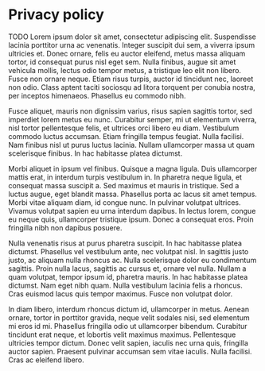 # Privacy policy

TODO
Lorem ipsum dolor sit amet, consectetur adipiscing elit. Suspendisse lacinia porttitor urna ac venenatis. Integer suscipit dui sem, a viverra ipsum ultricies et. Donec ornare, felis eu auctor eleifend, metus massa aliquam tortor, id consequat purus nisl eget sem. Nulla finibus, augue sit amet vehicula mollis, lectus odio tempor metus, a tristique leo elit non libero. Fusce non ornare neque. Etiam risus turpis, auctor id tincidunt nec, laoreet non odio. Class aptent taciti sociosqu ad litora torquent per conubia nostra, per inceptos himenaeos. Phasellus eu commodo nibh.

Fusce aliquet, mauris non dignissim varius, risus sapien sagittis tortor, sed imperdiet lorem metus eu nunc. Curabitur semper, mi ut elementum viverra, nisl tortor pellentesque felis, et ultrices orci libero eu diam. Vestibulum commodo luctus accumsan. Etiam fringilla tempus feugiat. Nulla facilisi. Nam finibus nisl ut purus luctus lacinia. Nullam ullamcorper massa ut quam scelerisque finibus. In hac habitasse platea dictumst.

Morbi aliquet in ipsum vel finibus. Quisque a magna ligula. Duis ullamcorper mattis erat, in interdum turpis vestibulum in. In pharetra neque ligula, et consequat massa suscipit a. Sed maximus et mauris in tristique. Sed a luctus augue, eget blandit massa. Phasellus porta ac lacus sit amet tempus. Morbi vitae aliquam diam, id congue nunc. In pulvinar volutpat ultrices. Vivamus volutpat sapien eu urna interdum dapibus. In lectus lorem, congue eu neque quis, ullamcorper tristique ipsum. Donec a consequat eros. Proin fringilla nibh non dapibus posuere.

Nulla venenatis risus at purus pharetra suscipit. In hac habitasse platea dictumst. Phasellus vel vestibulum ante, nec volutpat nisl. In sagittis justo justo, ac aliquam nulla rhoncus ac. Nulla scelerisque dolor eu condimentum sagittis. Proin nulla lacus, sagittis ac cursus et, ornare vel nulla. Nullam a quam volutpat, tempor ipsum id, pharetra mauris. In hac habitasse platea dictumst. Nam eget nibh quam. Nulla vestibulum lacinia felis a rhoncus. Cras euismod lacus quis tempor maximus. Fusce non volutpat dolor.

In diam libero, interdum rhoncus dictum id, ullamcorper in metus. Aenean ornare, tortor in porttitor gravida, neque velit sodales nisi, sed elementum mi eros id mi. Phasellus fringilla odio ut ullamcorper bibendum. Curabitur tincidunt erat neque, et lobortis velit maximus maximus. Pellentesque ultricies tempor dictum. Donec velit sapien, iaculis nec urna quis, fringilla auctor sapien. Praesent pulvinar accumsan sem vitae iaculis. Nulla facilisi. Cras ac eleifend libero.
